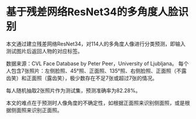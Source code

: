 
# 基于残差网络ResNet34的多角度人脸识别

本文通过建立残差网络ResNet34，对114人的多角度人像进行分类预测，即输入测试图片后返回人物的对应标签。

数据来源：CVL Face Database by Peter Peer，University of Ljubljana。
每个人包含7张照片：左侧脸照、45°照、正面照、135°照、右侧脸照、正面照（不露齿笑）和正面照（露齿笑），极少数存在不足7张或超过7张的情况。

每人随机抽取2张照片作为测试集，预测准确率为82.28%。
  
本文的难点在于预测时人像角度的不确定性，如根据正面照来识别侧面照，或是根据侧面照来识别正面照。

